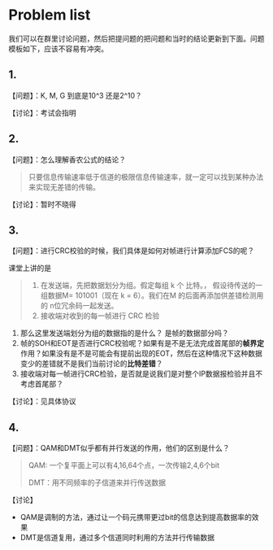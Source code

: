 # Problem list

我们可以在群里讨论问题，然后把提问题的把问题和当时的结论更新到下面。问题模板如下，应该不容易有冲突。



## 1.  

【问题】：K, M, G 到底是10^3 还是2^10？

【讨论】：考试会指明

## 2. 
【问题】：怎么理解香农公式的结论？
> 只要信息传输速率低于信道的极限信息传输速率，就一定可以找到某种办法来实现无差错的传输。


【讨论】：暂时不晓得

## 3.

【问题】：进行CRC校验的时候，我们具体是如何对帧进行计算添加FCS的呢？

课堂上讲的是

> 1. 在发送端，先把数据划分为组。假定每组 k 个 比特。， 假设待传送的一组数据M= 101001（现在 k = 6）。我们在M 的后面再添加供差错检测用的 n位冗余码一起发送。
> 2. 接收端对收到的每一帧进行 CRC 检验

1. 那么这里发送端划分为组的数据指的是什么？ 是帧的数据部分吗？
2. 帧的SOH和EOT是否进行CRC校验呢？如果有是不是无法完成首尾部的**帧界定**作用？如果没有是不是可能会有提前出现的EOT，然后在这种情况下这种数据变少的差错就不是我们当前讨论的**比特差错**？
3. 接收端对每一帧进行CRC检验，是否就是说我们是对整个IP数据报检验并且不考虑首尾部？

【讨论】：见具体协议

## 4.

【问题】：QAM和DMT似乎都有并行发送的作用，他们的区别是什么？

> QAM: 一个复平面上可以有4,16,64个点，一次传输2,4,6个bit
>
> DMT：用不同频率的子信道来并行传送数据

【讨论】

- QAM是调制的方法，通过让一个码元携带更过bit的信息达到提高数据率的效果
- DMT是信道复用，通过多个信道同时利用的方法并行传输数据